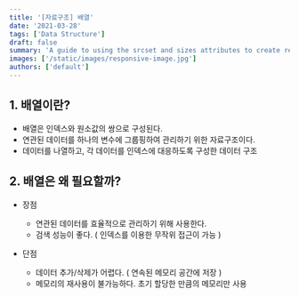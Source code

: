 ```yaml
---
title: '[자료구조] 배열'
date: '2021-03-28'
tags: ['Data Structure']
draft: false
summary: 'A guide to using the srcset and sizes attributes to create responsive images'
images: ['/static/images/responsive-image.jpg']
authors: ['default']
---
```


## 1. 배열이란?

- 배열은 인덱스와 원소값의 쌍으로 구성된다.
- 연관된 데이터를 하나의 변수에 그룹핑하여 관리하기 위한 자료구조이다.
- 데이터를 나열하고, 각 데이터를 인덱스에 대응하도록 구성한 데이터 구조

## 2. 배열은 왜 필요할까?

- 장점
  - 연관된 데이터를 효율적으로 관리하기 위해 사용한다.
  - 검색 성능이 좋다. ( 인덱스를 이용한 무작위 접근이 가능 )

- 단점
  - 데이터 추가/삭제가 어렵다. ( 연속된 메모리 공간에 저장 )
  - 메모리의 재사용이 불가능하다. 초기 할당한 만큼의 메모리만 사용
